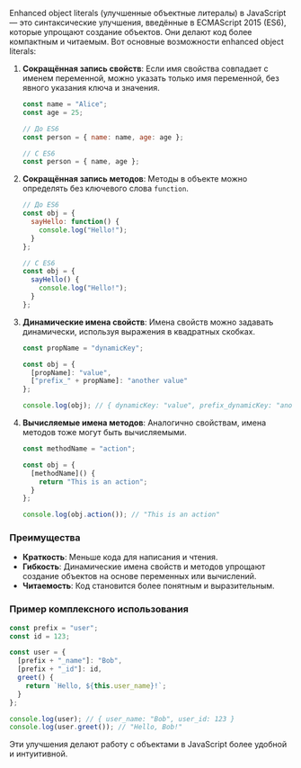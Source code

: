 Enhanced object literals (улучшенные объектные литералы) в JavaScript — это синтаксические улучшения, введённые в ECMAScript 2015 (ES6), которые упрощают создание объектов. Они делают код более компактным и читаемым. Вот основные возможности enhanced object literals:

1. **Сокращённая запись свойств**:
   Если имя свойства совпадает с именем переменной, можно указать только имя переменной, без явного указания ключа и значения.

   ```javascript
   const name = "Alice";
   const age = 25;

   // До ES6
   const person = { name: name, age: age };

   // С ES6
   const person = { name, age };
   ```

2. **Сокращённая запись методов**:
   Методы в объекте можно определять без ключевого слова `function`.

   ```javascript
   // До ES6
   const obj = {
     sayHello: function() {
       console.log("Hello!");
     }
   };

   // С ES6
   const obj = {
     sayHello() {
       console.log("Hello!");
     }
   };
   ```

3. **Динамические имена свойств**:
   Имена свойств можно задавать динамически, используя выражения в квадратных скобках.

   ```javascript
   const propName = "dynamicKey";

   const obj = {
     [propName]: "value",
     ["prefix_" + propName]: "another value"
   };

   console.log(obj); // { dynamicKey: "value", prefix_dynamicKey: "another value" }
   ```

4. **Вычисляемые имена методов**:
   Аналогично свойствам, имена методов тоже могут быть вычисляемыми.

   ```javascript
   const methodName = "action";

   const obj = {
     [methodName]() {
       return "This is an action";
     }
   };

   console.log(obj.action()); // "This is an action"
   ```

### Преимущества
- **Краткость**: Меньше кода для написания и чтения.
- **Гибкость**: Динамические имена свойств и методов упрощают создание объектов на основе переменных или вычислений.
- **Читаемость**: Код становится более понятным и выразительным.

### Пример комплексного использования

```javascript
const prefix = "user";
const id = 123;

const user = {
  [prefix + "_name"]: "Bob",
  [prefix + "_id"]: id,
  greet() {
    return `Hello, ${this.user_name}!`;
  }
};

console.log(user); // { user_name: "Bob", user_id: 123 }
console.log(user.greet()); // "Hello, Bob!"
```

Эти улучшения делают работу с объектами в JavaScript более удобной и интуитивной.
